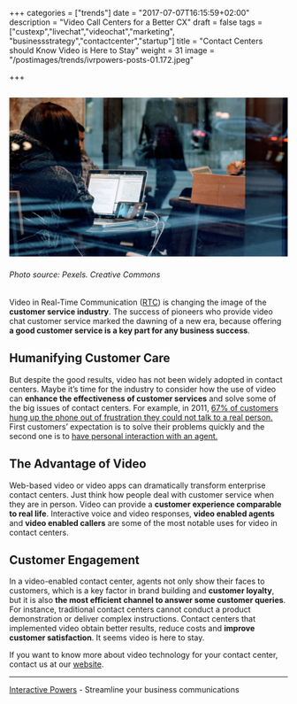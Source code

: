+++
categories = ["trends"]
date = "2017-07-07T16:15:59+02:00"
description = "Video Call Centers for a Better CX"
draft = false
tags = ["custexp","livechat","videochat","marketing", "businessstrategy","contactcenter","startup"]
title = "Contact Centers should Know Video is Here to Stay"
weight = 31
image = "/postimages/trends/ivrpowers-posts-01.172.jpeg"

+++

![Woman and screens](/postimages/trends/ivrpowers-posts-01.172.jpeg)
------------
###### Photo source: Pexels. Creative Commons

Video in Real-Time Communication ([RTC](http://blog.ivrpowers.com/post/technologies/what-is-rtc/)) is changing the image of the **customer service industry**. The success of pioneers who provide video chat customer service marked the dawning of a new era, because offering **a good customer service is a key part for any business success**.

## Humanifying Customer Care

But despite the good results, video has not been widely adopted in contact centers. Maybe it’s time for the industry to consider how the use of video can **enhance the effectiveness of customer services** and solve some of the big issues of contact centers. For example, in 2011, [67% of customers hung up the phone out of frustration they could not talk to a real person.](https://www.helpscout.net/75-customer-service-facts-quotes-statistics/) First customers’ expectation is to solve their problems quickly and the second one is to [have personal interaction with an agent.](https://www.talkdesk.com/resources/infographics/what-customers-want-from-support-contact-centers)

## The Advantage of Video

Web-based video or video apps can dramatically transform enterprise contact centers. Just think how people deal with customer service when they are in person. Video can provide a **customer experience comparable to real life**. Interactive voice and video responses, **video enabled agents** and **video enabled callers** are some of the most notable uses for video in contact centers.

## Customer Engagement

In a video-enabled contact center, agents not only show their faces to customers, which is a key factor in brand building and **customer loyalty**, but it is also **the most efficient channel to answer some customer queries**. For instance, traditional contact centers cannot conduct a product demonstration or deliver complex instructions. Contact centers that implemented video obtain better results, reduce costs and **improve customer satisfaction**. It seems video is here to stay. 

If you want to know more about video technology for your contact center, contact us at our [website](http://www.ivrpowers.com).

---
[Interactive Powers](http://www.ivrpowers.com/) - Streamline your business communications




